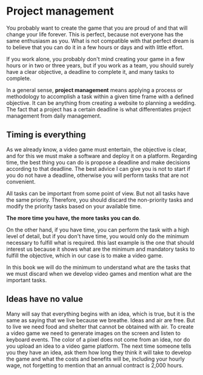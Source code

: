 # Project management

You probably want to create the game that you are proud of and that will change your life forever. This is perfect, because not everyone has the same enthusiasm as you. What is not compatible with that perfect dream is to believe that you can do it in a few hours or days and with little effort.

If you work alone, you probably don't mind creating your game in a few hours or in two or three years, but if you work as a team, you should surely have a clear objective, a deadline to complete it, and many tasks to complete.

In a general sense, **project management** means applying a process or methodology to accomplish a task within a given time frame with a defined objective. It can be anything from creating a website to planning a wedding. The fact that a project has a certain deadline is what differentiates project management from daily management.

## Timing is everything

As we already know, a video game must entertain, the objective is clear, and for this we must make a software and deploy it on a platform. Regarding time, the best thing you can do is propose a deadline and make decisions according to that deadline. The best advice I can give you is not to start if you do not have a deadline, otherwise you will perform tasks that are not convenient.

All tasks can be important from some point of view. But not all tasks have the same priority. Therefore, you should discard the non-priority tasks and modify the priority tasks based on your available time.

**The more time you have, the more tasks you can do**.

On the other hand, if you have time, you can perform the task with a high level of detail, but if you don't have time, you would only do the minimum necessary to fulfill what is required.
this last example is the one that should interest us because it shows what are the minimum and mandatory tasks to fulfill the objective, which in our case is to make a video game.

In this book we will do the minimum to understand what are the tasks that we must discard when we develop video games and mention what are the important tasks.

## Ideas have no value
Many will say that everything begins with an idea, which is true, but it is the same as saying that we live because we breathe.
Ideas and air are free. But to live we need food and shelter that cannot be obtained with air.
To create a video game we need to generate images on the screen and listen to keyboard events. The color of a pixel does not come from an idea, nor do you upload an idea to a video game platform.
The next time someone tells you they have an idea, ask them how long they think it will take to develop the game and what the costs and benefits will be, including your hourly wage, not forgetting to mention that an annual contract is 2,000 hours.